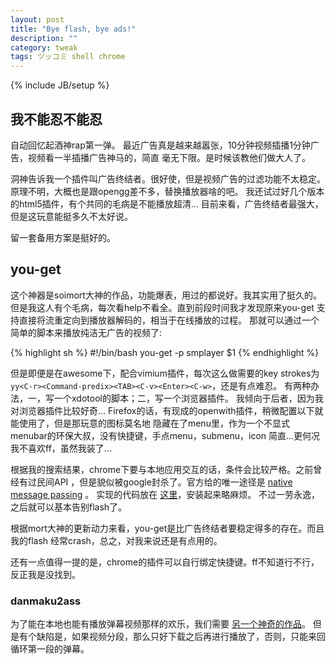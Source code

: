 ```yaml
---
layout: post
title: "Bye flash, bye ads!"
description: ""
category: tweak
tags: ツッコミ shell chrome
---
```

{% include JB/setup %}

## 我不能忍不能忍

自动回忆起酒神rap第一弹。
最近广告真是越来越嚣张，10分钟视频插播1分钟广告，视频看一半插播广告神马的，简直
毫无下限。是时候该教他们做大人了。

洞神告诉我一个插件叫广告终结者。很好使，但是视频广告的过滤功能不太稳定。
原理不明，大概也是跟opengg差不多，替换播放器啥的吧。
我还试过好几个版本的html5插件，有个共同的毛病是不能播放超清...
目前来看，广告终结者最强大，但是这玩意能挺多久不太好说。

留一套备用方案是挺好的。

## you-get

这个神器是soimort大神的作品，功能爆表，用过的都说好。我其实用了挺久的。
但是我这人有个毛病，每次看help不看全。直到前段时间我才发现原来you-get
支持直接将流重定向到播放器解码的，相当于在线播放的过程。
那就可以通过一个简单的脚本来播放纯洁无广告的视频了:

{% highlight sh %}
#!/bin/bash
you-get -p smplayer $1
{% endhighlight %}

但是即便是在awesome下，配合vimium插件，每次这么做需要的key strokes为
`yy<C-r><Command-predix><TAB><C-v><Enter><C-w>`，还是有点难忍。
有两种办法，一，写一个xdotool的脚本；二，写一个浏览器插件。
我倾向于后者，因为我对浏览器插件比较好奇...
Firefox的话，有现成的openwith插件，稍微配置以下就能使用了，但是那玩意的图标莫名地
隐藏在了menu里，作为一个不显式menubar的环保大叔，没有快捷键，手点menu，submenu，icon
简直...更何况我不喜欢ff，虽然我装了...

根据我的搜索结果，chrome下要与本地应用交互的话，条件会比较严格。之前曾经有过民间API
，但是貌似被google封杀了。官方给的唯一途径是
[native message passing](https://developer.chrome.com/extensions/messaging#native-messaging)
。
实现的代码放在 [这里](https://github.com/blindFS/you-chrome)，安装起来略麻烦。
不过一劳永逸，之后就可以基本告别flash了。

根据mort大神的更新动力来看，you-get是比广告终结者要稳定得多的存在。而且我的flash
经常crash，总之，对我来说还是有点用的。

还有一点值得一提的是，chrome的插件可以自行绑定快捷键。ff不知道行不行，反正我是没找到。

### danmaku2ass

为了能在本地也能有播放弹幕视频那样的欢乐，我们需要
[另一个神奇的作品](https://github.com/m13253/danmaku2ass)。
但是有个缺陷是，如果视频分段，那么只好下载之后再进行播放了，否则，只能来回循环第一段的弹幕。
